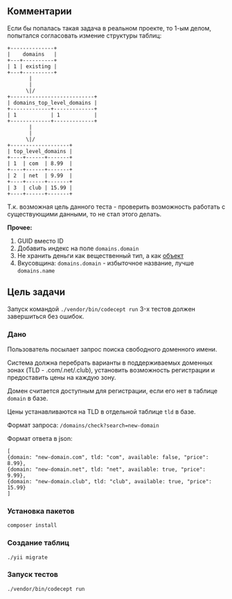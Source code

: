 ## Комментарии

Если бы попалась такая  задача в реальном проекте, 
то 1-ым делом, попытался согласовать измение структуры таблиц:

```
+--------------+ 
|    domains   |
+---+----------+
| 1 | existing |
+---+----------+
       |
       |
      \|/
+---------------------------+
| domains_top_level_domains |
+-------------+-------------+
| 1           | 1           |
+-------------+-------------+
       |
       |
      \|/
+-------------------+
| top_level_domains |
+----+------+-------+
| 1  | com  | 8.99  |
+----+------+-------+
| 2  | net  | 9.99  |
+----+------+-------+
| 3  | club | 15.99 |
+----+------+-------+
```

Т.к. возможная цель данного теста - проверить возможность работать с существующими данными,
то не стал этого делать.  

**Прочее:**
1. GUID вместо ID
2. Добавить индекс на поле `domains.domain`
3. Не хранить деньги как вещественный тип, а как [объект](https://github.com/moneyphp/money)
4. Вкусовщина: `domains.domain` - избыточное название, лучше `domains.name` 

## Цель задачи
Запуск командой `./vendor/bin/codecept run` 3-х тестов должен завершиться без ошибок.

### Дано
Пользователь посылает запрос поиска свободного доменного имени.

Система должна перебрать варианты в поддерживаемых доменных зонах (TLD - .com/.net/.club), 
установить возможность регистрации и предоставить цены на каждую зону.

Домен считается доступным для регистрации, если его нет в таблице `domain` в базе.

Цены устанавливаются на TLD в отдельной таблице `tld` в базе.

Формат запроса: `/domains/check?search=new-domain`

Формат ответа в json:
```
[
{domain: "new-domain.com", tld: "com", available: false, "price": 8.99},
{domain: "new-domain.net", tld: "net", available: true, "price": 9.99},
{domain: "new-domain.club", tld: "club", available: true, "price": 15.99}
]
```
### Установка пакетов
~~~
composer install
~~~

### Создание таблиц
~~~
./yii migrate
~~~

### Запуск тестов
~~~
./vendor/bin/codecept run
~~~
